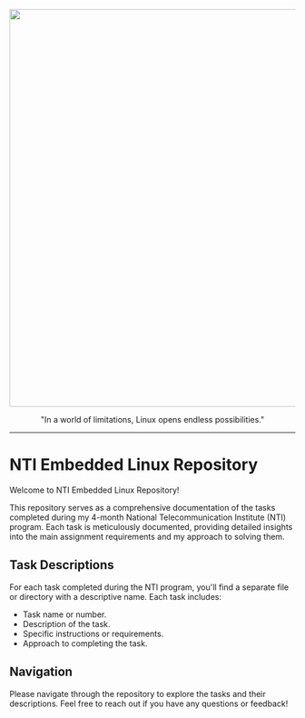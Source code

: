 <p align="center">
  <img src="https://github.com/mgtera200/Embedded-Linux-NTI/assets/127119775/74a4e839-9d83-4d6e-9113-4d4292e411ef" width=700>
</p>



<p align="center">"In a world of limitations, Linux opens endless possibilities."</p>








---

# NTI Embedded Linux Repository

Welcome to NTI Embedded Linux Repository!

This repository serves as a comprehensive documentation of the tasks completed during my 4-month National Telecommunication Institute (NTI) program. Each task is meticulously documented, providing detailed insights into the main assignment requirements and my approach to solving them.


## Task Descriptions

For each task completed during the NTI program, you'll find a separate file or directory with a descriptive name. Each task includes:
- Task name or number.
- Description of the task.
- Specific instructions or requirements.
- Approach to completing the task.

## Navigation

Please navigate through the repository to explore the tasks and their descriptions. Feel free to reach out if you have any questions or feedback!

